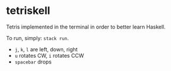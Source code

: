 # tetriskell

Tetris implemented in the terminal in order to better learn Haskell.

To run, simply: `stack run`.

- `j`, `k`, `l` are left, down, right
- `u` rotates CW, `i` rotates CCW
- `spacebar` drops
